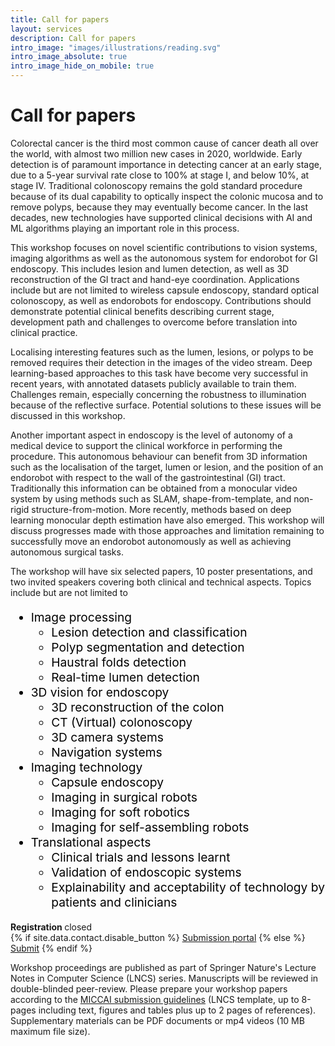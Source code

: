 ```yaml
---
title: Call for papers 
layout: services 
description: Call for papers 
intro_image: "images/illustrations/reading.svg"
intro_image_absolute: true 
intro_image_hide_on_mobile: true
---
```


# Call for papers

Colorectal cancer is the third most common cause of cancer death all over the world, with almost two million new cases in 2020,
worldwide. Early detection is of paramount importance in detecting cancer at an early stage, due to a 5-year survival
rate close to 100% at stage I, and below 10%, at stage IV. Traditional colonoscopy remains the gold standard procedure
because of its dual capability to optically inspect the colonic mucosa and to remove polyps, because they may eventually
become cancer. In the last decades, new technologies have supported clinical decisions with AI and ML algorithms playing
an important role in this process.

This workshop focuses on novel scientific contributions to vision systems, imaging algorithms as well as the autonomous
system for endorobot for GI endoscopy. This includes lesion and lumen detection, as well as 3D reconstruction of the GI
tract and hand-eye coordination. Applications include but are not limited to wireless capsule endoscopy, standard
optical colonoscopy, as well as endorobots for endoscopy. Contributions should demonstrate potential clinical benefits
describing current stage, development path and challenges to overcome before translation into clinical practice.

Localising interesting features such as the lumen, lesions, or polyps to be removed requires their detection in the
images of the video stream. Deep learning-based approaches to this task have become very successful in recent years,
with annotated datasets publicly available to train them. Challenges remain, especially concerning the robustness to
illumination because of the reflective surface. Potential solutions to these issues will be discussed in this workshop.

Another important aspect in endoscopy is the level of autonomy of a medical device to support the clinical workforce in
performing the procedure. This autonomous behaviour can benefit from 3D information such as the localisation of the
target, lumen or lesion, and the position of an endorobot with respect to the wall of the gastrointestinal (GI) tract.
Traditionally this information can be obtained from a monocular video system by using methods such as SLAM,
shape-from-template, and non-rigid structure-from-motion. More recently, methods based on deep learning monocular depth
estimation have also emerged. This workshop will discuss progresses made with those approaches and limitation remaining
to successfully move an endorobot autonomously as well as achieving autonomous surgical tasks.

The workshop will have six selected papers, 10 poster presentations, and two invited speakers covering both clinical and
technical aspects. Topics include but are not limited to

<div class="intro2" style="color:#000000; font-size:1.2rem">
<ul>
    <li>Image processing
        <ul>
            <li>Lesion detection and classification</li>
            <li>Polyp segmentation and detection</li>
            <li>Haustral folds detection</li>
            <li>Real-time lumen detection</li>
        </ul>
    </li>
    <li>3D vision for endoscopy
        <ul>
            <li>3D reconstruction of the colon</li>
            <li>CT (Virtual) colonoscopy</li>
            <li>3D camera systems</li>
            <li>Navigation systems</li>
        </ul>
    </li>
    <li>Imaging technology
        <ul>
            <li>Capsule endoscopy</li>
            <li>Imaging in surgical robots</li>
            <li>Imaging for soft robotics</li>
            <li>Imaging for self-assembling robots</li>
        </ul>
    </li>
    <li>Translational aspects
        <ul>
            <li>Clinical trials and lessons learnt</li>
            <li>Validation of endoscopic systems</li>
            <li>Explainability and acceptability of technology by patients and clinicians</li>
        </ul>
    </li>
</ul>
</div>

<div class="intro2">
  <div class="container">
  <div class="call">
    <div class="call-box-top">
    <div class="call-phone"><strong>Registration </strong> closed </div>
    </div>
    <div class="call-box-bottom">
        {% if site.data.contact.disable_button %}
          <a href="{{ site.data.contact.contact_button_link }}" class="button">Submission portal</a>
        {% else %}
          <a href="{{ site.data.contact.contact_button_link }}" class="button">Submit</a>
        {% endif %}
    </div>
  </div>
  </div>
</div>

Workshop proceedings are published as part of Springer Nature's Lecture Notes in Computer Science (LNCS) series.
Manuscripts will be reviewed in double-blinded peer-review. Please prepare your workshop papers according to
the [MICCAI submission guidelines](https://conferences.miccai.org/2022/en/PAPER-SUBMISSION-AND-REBUTTAL-GUIDELINES.html#manuscriptpreparation)
(LNCS template, up to 8-pages including text, figures and tables plus up to 2 pages of references). Supplementary 
materials can be PDF documents or mp4 videos (10 MB maximum file size).
